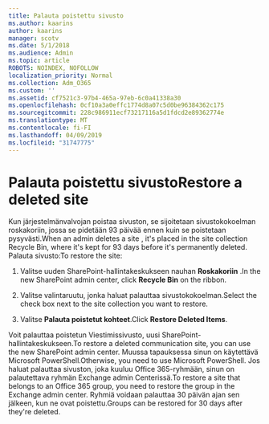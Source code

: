 ```yaml
---
title: Palauta poistettu sivusto
ms.author: kaarins
author: kaarins
manager: scotv
ms.date: 5/1/2018
ms.audience: Admin
ms.topic: article
ROBOTS: NOINDEX, NOFOLLOW
localization_priority: Normal
ms.collection: Adm_O365
ms.custom: ''
ms.assetid: cf7521c3-97b4-465a-97eb-6c0a41338a30
ms.openlocfilehash: 0cf10a3a0effc1774d8a07c5d0be96384362c175
ms.sourcegitcommit: 228c986911ecf73217116a5d1fdcd2e89362774e
ms.translationtype: MT
ms.contentlocale: fi-FI
ms.lasthandoff: 04/09/2019
ms.locfileid: "31747775"
---
```

# <a name="restore-a-deleted-site"></a><span data-ttu-id="e32a2-102">Palauta poistettu sivusto</span><span class="sxs-lookup"><span data-stu-id="e32a2-102">Restore a deleted site</span></span>

<span data-ttu-id="e32a2-103">Kun järjestelmänvalvojan poistaa sivuston, se sijoitetaan sivustokokoelman roskakoriin, jossa se pidetään 93 päivää ennen kuin se poistetaan pysyvästi.</span><span class="sxs-lookup"><span data-stu-id="e32a2-103">When an admin deletes a site , it's placed in the site collection Recycle Bin, where it's kept for 93 days before it's permanently deleted.</span></span> <span data-ttu-id="e32a2-104">Palauta sivusto:</span><span class="sxs-lookup"><span data-stu-id="e32a2-104">To restore the site:</span></span>
  
1. <span data-ttu-id="e32a2-105">Valitse uuden SharePoint-hallintakeskukseen nauhan **Roskakoriin** .</span><span class="sxs-lookup"><span data-stu-id="e32a2-105">In the new SharePoint admin center, click **Recycle Bin** on the ribbon.</span></span> 
    
2. <span data-ttu-id="e32a2-106">Valitse valintaruutu, jonka haluat palauttaa sivustokokoelman.</span><span class="sxs-lookup"><span data-stu-id="e32a2-106">Select the check box next to the site collection you want to restore.</span></span>
    
3. <span data-ttu-id="e32a2-107">Valitse **Palauta poistetut kohteet**.</span><span class="sxs-lookup"><span data-stu-id="e32a2-107">Click **Restore Deleted Items**.</span></span>
    
<span data-ttu-id="e32a2-108">Voit palauttaa poistetun Viestimissivusto, uusi SharePoint-hallintakeskukseen.</span><span class="sxs-lookup"><span data-stu-id="e32a2-108">To restore a deleted communication site, you can use the new SharePoint admin center.</span></span> <span data-ttu-id="e32a2-109">Muussa tapauksessa sinun on käytettävä Microsoft PowerShell.</span><span class="sxs-lookup"><span data-stu-id="e32a2-109">Otherwise, you need to use Microsoft PowerShell.</span></span> <span data-ttu-id="e32a2-110">Jos haluat palauttaa sivuston, joka kuuluu Office 365-ryhmään, sinun on palautettava ryhmän Exchange admin Centerissä.</span><span class="sxs-lookup"><span data-stu-id="e32a2-110">To restore a site that belongs to an Office 365 group, you need to restore the group in the Exchange admin center.</span></span> <span data-ttu-id="e32a2-111">Ryhmiä voidaan palauttaa 30 päivän ajan sen jälkeen, kun ne ovat poistettu.</span><span class="sxs-lookup"><span data-stu-id="e32a2-111">Groups can be restored for 30 days after they're deleted.</span></span>
  

